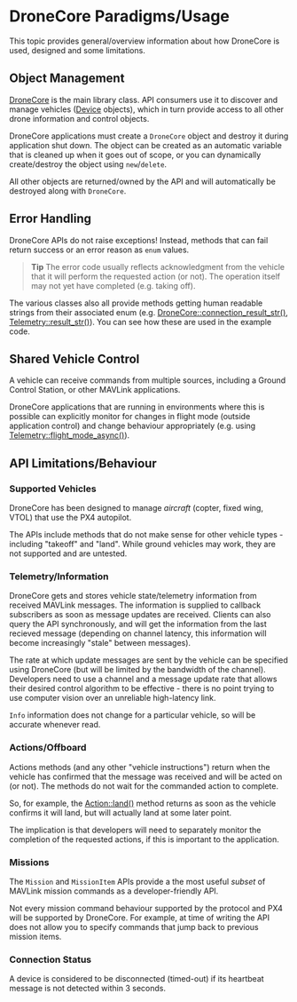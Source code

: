 # DroneCore Paradigms/Usage

This topic provides general/overview information about how DroneCore is used, designed and some limitations. 


## Object Management

[DroneCore](../api_reference/classdronecore_1_1_drone_core.md) is the main library class. API consumers use it to discover and manage vehicles ([Device](../api_reference/classdronecore_1_1_device.md) objects), which in turn provide access to all other drone information and control objects.

DroneCore applications must create a `DroneCore` object and destroy it during application shut down. The object can be created as an automatic variable that is cleaned up when it goes out of scope, or you can dynamically create/destroy the object using `new`/`delete`.

All other objects are returned/owned by the API and will automatically be destroyed along with `DroneCore`.


## Error Handling

DroneCore APIs do not raise exceptions! Instead, methods that can fail return success or an error reason as `enum` values.

> **Tip** The error code usually reflects acknowledgment from the vehicle that it will perform the requested action (or not). The operation itself may not yet have completed (e.g. taking off).

The various classes also all provide methods getting human readable strings from their associated enum (e.g. [DroneCore::connection_result_str()](../api_reference/classdronecore_1_1_drone_core.md#classdronecore_1_1_drone_core_1a84c40dcefcafe888c38a5ed8dd93b0af), [Telemetry::result_str()](../api_reference/classdronecore_1_1_telemetry.md#classdronecore_1_1_telemetry_1a05c6355b7f8743250b2a7a611ea5fb4a)). You can see how these are used in the example code.


## Shared Vehicle Control

A vehicle can receive commands from multiple sources, including a Ground Control Station, or other MAVLink applications.

DroneCore applications that are running in environments where this is possible can explicitly monitor for changes in flight mode 
(outside application control) and change behaviour appropriately (e.g. using [Telemetry::flight_mode_async()](../api_reference/classdronecore_1_1_telemetry.md#classdronecore_1_1_telemetry_1ac8842dec06db4bd54c8c2ba2deb0d34a)). 


## API Limitations/Behaviour
### Supported Vehicles

DroneCore has been designed to manage *aircraft* (copter, fixed wing, VTOL) that use the PX4 autopilot. 

The APIs include methods that do not make sense for other vehicle types - including "takeoff" and "land". While ground vehicles may work, they are not supported and are untested.


### Telemetry/Information

DroneCore gets and stores vehicle state/telemetry information from received MAVLink messages. The information is supplied to callback subscribers as soon as message updates are received. Clients can also query the API synchronously, and will get the information from the last recieved message (depending on channel latency, this information will become increasingly "stale" between messages).

The rate at which update messages are sent by the vehicle can be specified using DroneCore (but will be limited by the bandwidth of the channel). Developers need to use a channel and a message update rate that allows their desired control algorithm to be effective - there is no point trying to use computer vision over an unreliable high-latency link.

`Info` information does not change for a particular vehicle, so will be accurate whenever read.


### Actions/Offboard

Actions methods (and any other "vehicle instructions") return when the vehicle has confirmed that the message was received and will be acted on (or not). The methods do not wait for the commanded action to complete.

So, for example, the [Action::land()](../api_reference/classdronecore_1_1_action.md#classdronecore_1_1_action_1ad1a50dd7bff99d3099916576efbf8cf6) method returns as soon as the vehicle confirms it will land, but will actually land at some later point. 

The implication is that developers will need to separately monitor the completion of the requested actions, if this is important to the application.


### Missions

The `Mission` and `MissionItem` APIs provide a the most useful *subset* of MAVLink mission commands as a developer-friendly API. 

Not every mission command behaviour supported by the protocol and PX4 will be supported by DroneCore. For example, at time of writing the API does not allow you to specify commands that jump back to previous mission items.


### Connection Status

A device is considered to be disconnected (timed-out) if its heartbeat message is not detected within 3 seconds.


